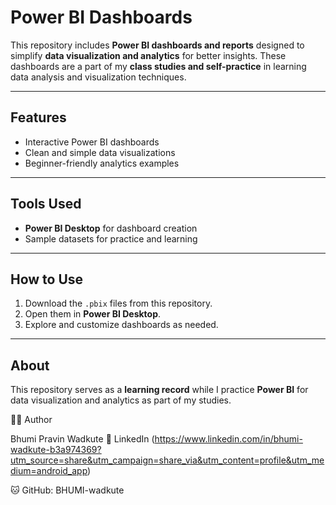 
# Power BI Dashboards

This repository includes **Power BI dashboards and reports** designed to simplify **data visualization and analytics** for better insights.
These dashboards are a part of my **class studies and self-practice** in learning data analysis and visualization techniques.

---

## Features

* Interactive Power BI dashboards
* Clean and simple data visualizations
* Beginner-friendly analytics examples

---

## Tools Used

* **Power BI Desktop** for dashboard creation
* Sample datasets for practice and learning

---

## How to Use

1. Download the `.pbix` files from this repository.
2. Open them in **Power BI Desktop**.
3. Explore and customize dashboards as needed.

---

## About

This repository serves as a **learning record** while I practice **Power BI** for data visualization and analytics as part of my studies.


🙋‍♀ Author

Bhumi Pravin Wadkute 💼 LinkedIn (https://www.linkedin.com/in/bhumi-wadkute-b3a974369?utm_source=share&utm_campaign=share_via&utm_content=profile&utm_medium=android_app)

🐱 GitHub: BHUMI-wadkute

